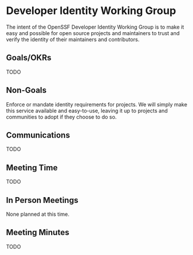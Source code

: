 # Developer Identity Working Group

The intent of the OpenSSF Developer Identity Working Group is to make it easy
and possible for open source projects and maintainers to trust and verify the
identity of their maintainers and contributors.

## Goals/OKRs

TODO

## Non-Goals

Enforce or mandate identity requirements for projects.
We will simply make this service available and easy-to-use, leaving it up to
projects and communities to adopt if they choose to do so.

## Communications

TODO

## Meeting Time

TODO

## In Person Meetings

None planned at this time.

## Meeting Minutes

TODO
